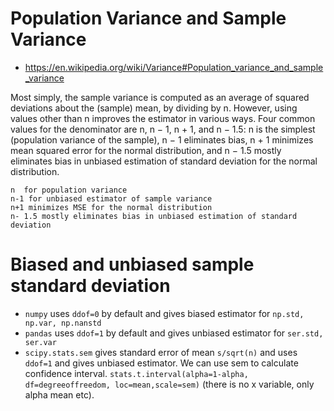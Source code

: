 # Population Variance and Sample Variance
- https://en.wikipedia.org/wiki/Variance#Population_variance_and_sample_variance

Most simply, the sample variance is computed as an average of squared deviations about the (sample) mean, by dividing by n. However, using values other than n improves the estimator in various ways. Four common values for the denominator are n, n − 1, n + 1, and n − 1.5: n is the simplest (population variance of the sample), n − 1 eliminates bias, n + 1 minimizes mean squared error for the normal distribution, and n − 1.5 mostly eliminates bias in unbiased estimation of standard deviation for the normal distribution.

```
n  for population variance
n-1 for unbiased estimator of sample variance
n+1 minimizes MSE for the normal distribution
n- 1.5 mostly eliminates bias in unbiased estimation of standard deviation
```

# Biased and unbiased sample standard deviation
- `numpy` uses `ddof=0` by default and gives biased estimator for `np.std, np.var, np.nanstd`
- `pandas` uses `ddof=1` by default and gives unbiased estimator for `ser.std, ser.var`
- `scipy.stats.sem` gives standard error of mean `s/sqrt(n)` and uses `ddof=1` and gives unbiased estimator. We can use sem to calculate confidence interval. `stats.t.interval(alpha=1-alpha, df=degreeoffreedom, loc=mean,scale=sem)` (there is no x variable, only alpha mean etc).